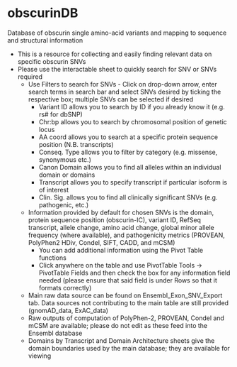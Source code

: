 # obscurinDB
Database of obscurin single amino-acid variants and mapping to sequence and structural information

- This is a resource for collecting and easily finding relevant data on specific obscurin SNVs		
- Please use the interactable sheet to quickly search for SNV or SNVs required		
	- Use Filters to search for SNVs - Click on drop-down arrow, enter search terms in search bar and	select SNVs desired by ticking the respective box; multiple SNVs can be selected if desired	
		- Variant ID allows you to search by ID if you already know it (e.g. rs# for dbSNP)
		- Chr:bp allows you to search by chromosomal position of genetic locus
		- AA coord allows you to search at a specific protein sequence position (N.B. transcripts)
		- Conseq. Type allows you to filter by category (e.g. missense, synonymous etc.)
		- Canon Domain allows you to find all alleles within an individual domain or domains
		- Transcript allows you to specify transcript if particular isoform is of interest
		- Clin. Sig. allows you to find all clinically significant SNVs (e.g. pathogenic, etc.)
	- Information provided by default for chosen SNVs is the domain, protein sequence position (obscurin-IC), variant ID, RefSeq transcript, allele change, amino acid change, global minor allele frequency (where available), and pathogenicity metrics (PROVEAN, PolyPhen2 HDiv, Condel, SIFT, CADD, and mCSM)	
		- You can add additional information using the Pivot Table functions
		- Click anywhere on the table and use PivotTable Tools -> PivotTable Fields and then check the box for any information field needed (please ensure that said field is under Rows so that it formats correctly)
	- Main raw data source can be found on Ensembl_Exon_SNV_Export tab. Data sources not contributing to the main table are still provided (gnomAD_data, ExAC_data)	
	- Raw outputs of computation of PolyPhen-2, PROVEAN, Condel and mCSM are available; please do not edit as these feed into the Ensembl database	
	- Domains by Transcript and Domain Architecture sheets give the domain boundaries used by the main database; they are available for viewing	
